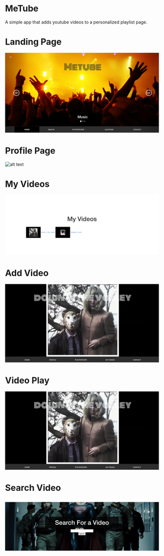 MeTube
=======

A simple app that adds youtube videos to a personalized playlist page.


Landing Page
=======
![alt text](https://raw.githubusercontent.com/snly2386/MockTube/master/app/assets/images/landing.png)

Profile Page
=======
![alt text](https://raw.githubusercontent.com/snly2386/MockTube/master/app/assets/images/profile.png)

My Videos
=======
![alt text](https://raw.githubusercontent.com/snly2386/MockTube/master/app/assets/images/myvideos.png)

Add Video
=======
![alt text](https://raw.githubusercontent.com/snly2386/MockTube/master/app/assets/images/video.png)

Video Play
=======
![alt text](https://github.com/snly2386/MockTube/blob/master/app/assets/images/video.png)

Search Video
=======
![alt text](https://raw.githubusercontent.com/snly2386/MockTube/master/app/assets/images/search.png)
